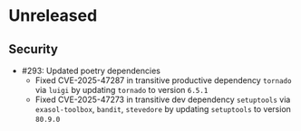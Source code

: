 # Unreleased


## Security

 - #293: Updated poetry dependencies
   * Fixed CVE-2025-47287 in transitive productive dependency `tornado` via `luigi` by updating `tornado` to version `6.5.1`
   * Fixed CVE-2025-47273 in transitive dev dependency `setuptools` via `exasol-toolbox`, `bandit`, `stevedore` by updating `setuptools` to version `80.9.0`
